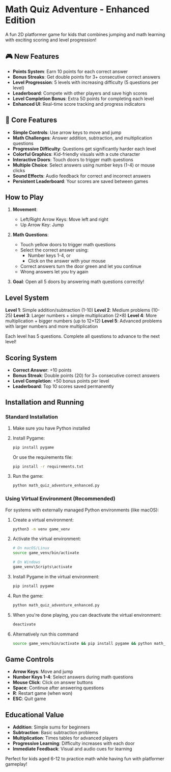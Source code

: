 # Math Quiz Adventure - Enhanced Edition

A fun 2D platformer game for kids that combines jumping and math learning with exciting scoring and level progression!

## 🎮 New Features

- **Points System**: Earn 10 points for each correct answer
- **Bonus Streaks**: Get double points for 3+ consecutive correct answers
- **Level Progression**: 5 levels with increasing difficulty (5 questions per level)
- **Leaderboard**: Compete with other players and save high scores
- **Level Completion Bonus**: Extra 50 points for completing each level
- **Enhanced UI**: Real-time score tracking and progress indicators

## 🎯 Core Features

- **Simple Controls**: Use arrow keys to move and jump
- **Math Challenges**: Answer addition, subtraction, and multiplication questions
- **Progressive Difficulty**: Questions get significantly harder each level
- **Colorful Graphics**: Kid-friendly visuals with a cute character
- **Interactive Doors**: Touch doors to trigger math questions
- **Multiple Choice**: Select answers using number keys (1-4) or mouse clicks
- **Sound Effects**: Audio feedback for correct and incorrect answers
- **Persistent Leaderboard**: Your scores are saved between games

## How to Play

1. **Movement**: 
   - Left/Right Arrow Keys: Move left and right
   - Up Arrow Key: Jump

2. **Math Questions**:
   - Touch yellow doors to trigger math questions
   - Select the correct answer using:
     - Number keys 1-4, or
     - Click on the answer with your mouse
   - Correct answers turn the door green and let you continue
   - Wrong answers let you try again

3. **Goal**: Open all 5 doors by answering math questions correctly!

## Level System

**Level 1**: Simple addition/subtraction (1-10)
**Level 2**: Medium problems (10-25) 
**Level 3**: Larger numbers + simple multiplication (2×8)
**Level 4**: More multiplication + bigger numbers (up to 12×12)
**Level 5**: Advanced problems with larger numbers and more multiplication

Each level has 5 questions. Complete all questions to advance to the next level!

## Scoring System

- **Correct Answer**: +10 points
- **Bonus Streak**: Double points (20) for 3+ consecutive correct answers
- **Level Completion**: +50 bonus points per level
- **Leaderboard**: Top 10 scores saved permanently

## Installation and Running

### Standard Installation
1. Make sure you have Python installed
2. Install Pygame:
   ```bash
   pip install pygame
   ```
   Or use the requirements file:
   ```bash
   pip install -r requirements.txt
   ```

3. Run the game:
   ```bash
   python math_quiz_adventure_enhanced.py
   ```

### Using Virtual Environment (Recommended)
For systems with externally managed Python environments (like macOS):

1. Create a virtual environment:
   ```bash
   python3 -m venv game_venv
   ```

2. Activate the virtual environment:
   ```bash
   # On macOS/Linux
   source game_venv/bin/activate
   
   # On Windows
   game_venv\Scripts\activate
   ```

3. Install Pygame in the virtual environment:
   ```bash
   pip install pygame
   ```

4. Run the game:
   ```bash
   python math_quiz_adventure_enhanced.py
   ```

5. When you're done playing, you can deactivate the virtual environment:
   ```bash
   deactivate
   ```
6. Alternatively run this command
   ```bash
   source game_venv/bin/activate && pip install pygame && python math_quiz_adventure_enhanced.py
   ```
   
## Game Controls

- **Arrow Keys**: Move and jump
- **Number Keys 1-4**: Select answers during math questions
- **Mouse Click**: Click on answer buttons
- **Space**: Continue after answering questions
- **R**: Restart game (when won)
- **ESC**: Quit game

## Educational Value

- **Addition**: Simple sums for beginners
- **Subtraction**: Basic subtraction problems
- **Multiplication**: Times tables for advanced players
- **Progressive Learning**: Difficulty increases with each door
- **Immediate Feedback**: Visual and audio cues for learning

Perfect for kids aged 6-12 to practice math while having fun with platformer gameplay!
